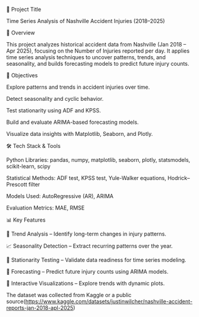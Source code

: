 📌 Project Title

Time Series Analysis of Nashville Accident Injuries (2018–2025)

📖 Overview

This project analyzes historical accident data from Nashville (Jan 2018 – Apr 2025), focusing on the Number of Injuries reported per day.
It applies time series analysis techniques to uncover patterns, trends, and seasonality, and builds forecasting models to predict future injury counts.

🎯 Objectives

Explore patterns and trends in accident injuries over time.

Detect seasonality and cyclic behavior.

Test stationarity using ADF and KPSS.

Build and evaluate ARIMA-based forecasting models.

Visualize data insights with Matplotlib, Seaborn, and Plotly.

🛠️ Tech Stack & Tools

Python Libraries: pandas, numpy, matplotlib, seaborn, plotly, statsmodels, scikit-learn, scipy

Statistical Methods: ADF test, KPSS test, Yule-Walker equations, Hodrick–Prescott filter

Models Used: AutoRegressive (AR), ARIMA

Evaluation Metrics: MAE, RMSE

📊 Key Features

📅 Trend Analysis – Identify long-term changes in injury patterns.

📈 Seasonality Detection – Extract recurring patterns over the year.

🧪 Stationarity Testing – Validate data readiness for time series modeling.

🔮 Forecasting – Predict future injury counts using ARIMA models.

🎨 Interactive Visualizations – Explore trends with dynamic plots.

The dataset was collected from Kaggle or a public source(https://www.kaggle.com/datasets/justinwilcher/nashville-accident-reports-jan-2018-apl-2025)
